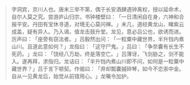 
> 字洞宾，京川人也。唐末三举不第，偶于长安酒肆遇钟离权，授以延命术，自尔人莫之究。尝游庐山归宗，书钟楼壁曰：​「一日清闲自在身，六神和合报平安。丹田有宝休寻道，对境无心莫问禅。​」未几，道经黄龙山，睹紫云成盖，疑有异人。乃入谒，值龙击鼓升堂。龙见，意必吕公也，欲诱而进。厉声曰：​「座旁有窃法者。​」吕毅然出问：​「一粒粟中藏世界，半升铛内煮山川。且道此意如何？​」龙指曰：​「这守尸鬼。​」吕曰：​「争奈囊有长生不死药。​」龙曰：​「饶经八万劫，终是落空亡。​」吕薄讶，飞剑胁之，剑不能入。遂再拜，求指归。龙诘曰：​「半升铛内煮山川即不问，如何是一粒粟中藏世界？​」吕于言下顿契。作偈曰：​「弃却瓢囊摵碎琴，如今不恋汞中金。自从一见黄龙后，始觉从前错用心。​」龙嘱令加护。
